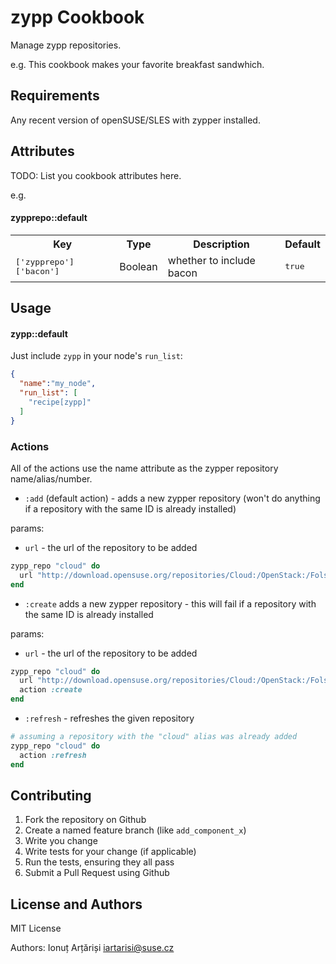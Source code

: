 zypp Cookbook
=================
Manage zypp repositories.

e.g.
This cookbook makes your favorite breakfast sandwhich.

Requirements
------------

Any recent version of openSUSE/SLES with zypper installed.


Attributes
----------
TODO: List you cookbook attributes here.

e.g.
#### zypprepo::default
<table>
  <tr>
    <th>Key</th>
    <th>Type</th>
    <th>Description</th>
    <th>Default</th>
  </tr>
  <tr>
    <td><tt>['zypprepo']['bacon']</tt></td>
    <td>Boolean</td>
    <td>whether to include bacon</td>
    <td><tt>true</tt></td>
  </tr>
</table>

Usage
-----
#### zypp::default

Just include `zypp` in your node's `run_list`:

```json
{
  "name":"my_node",
  "run_list": [
    "recipe[zypp]"
  ]
}
```

### Actions

All of the actions use the name attribute as the zypper repository name/alias/number.


- `:add` (default action) - adds a new zypper repository (won't do anything if a repository with the same ID is already installed)

params:
  - `url` - the url of the repository to be added

```ruby
zypp_repo "cloud" do
  url "http://download.opensuse.org/repositories/Cloud:/OpenStack:/Folsom/openSUSE_12.3/"
end
```

- `:create` adds a new zypper repository - this will fail if a repository with the same ID is already installed

params:
  - `url` - the url of the repository to be added

```ruby
zypp_repo "cloud" do
  url "http://download.opensuse.org/repositories/Cloud:/OpenStack:/Folsom/openSUSE_12.3/"
  action :create
end
```

- `:refresh` - refreshes the given repository

```ruby
# assuming a repository with the "cloud" alias was already added
zypp_repo "cloud" do
  action :refresh
end
```



Contributing
------------

1. Fork the repository on Github
2. Create a named feature branch (like `add_component_x`)
3. Write you change
4. Write tests for your change (if applicable)
5. Run the tests, ensuring they all pass
6. Submit a Pull Request using Github

License and Authors
-------------------

MIT License

Authors: Ionuț Arțăriși <iartarisi@suse.cz>
